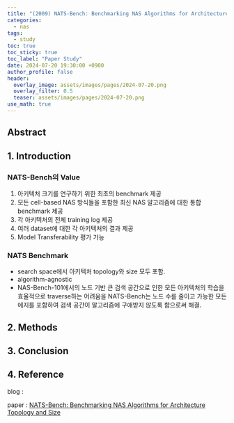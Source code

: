 ```yaml
---
title: "(2009) NATS-Bench: Benchmarking NAS Algorithms for Architecture Topology and Size 논문 공부"
categories:
  - nas
tags:
  - study
toc: true
toc_sticky: true
toc_label: "Paper Study"
date: 2024-07-20 19:30:00 +0900
author_profile: false
header:
  overlay_image: assets/images/pages/2024-07-20.png
  overlay_filter: 0.5 
  teaser: assets/images/pages/2024-07-20.png
use_math: true
---
```


## Abstract    


## 1. Introduction   
### NATS-Bench의 Value   
1. 아키텍처 크기를 연구하기 위한 최초의 benchmark 제공   
2. 모든 cell-based NAS 방식들을 포함한 최신 NAS 알고리즘에 대한 통합 benchmark 제공   
3. 각 아키텍처의 전체 training log 제공   
4. 여러 dataset에 대한 각 아키텍처의 결과 제공   
5. Model Transferability 평가 가능    

### NATS Benchmark   
- search space에서 아키텍처 topology와 size 모두 포함.   
- algorithm-agnostic   
- NAS-Bench-101에서의 노드 기반 큰 검색 공간으로 인한 모든 아키텍처의 학습을 효율적으로 traverse하는 어려움을 NATS-Bench는 노드 수를 줄이고 가능한 모든 에지를 포함하여 검색 공간이 알고리즘에 구애받지 않도록 함으로써 해결.

## 2. Methods




## 3. Conclusion





## 4. Reference
blog :     

paper : [NATS-Bench: Benchmarking NAS Algorithms for
Architecture Topology and Size](https://arxiv.org/abs/2009.00437)

